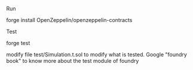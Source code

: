 Run

forge install OpenZeppelin/openzeppelin-contracts

Test

forge test

modify file test/Simulation.t.sol to modify what is tested. Google "foundry book" to know more about the test module of foundry